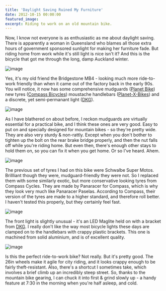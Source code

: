 ```yaml
---
title: 'Daylight Saving Ruined My Furniture'
date: 2012-10-15 00:00:00
featured_image: 
excerpt: Riding to work on an old mountain bike.
---
```

Now, I know not everyone is as enthusiastic as me about daylight saving. There is apparently a woman in Queensland who blames all those extra hours of government sponsored sunlight for making her furniture fade. But riding home from work while it's still light is nice isn't it? And this is the bicycle that got me through the long, damp Auckland winter.

![image](https://farm9.staticflickr.com/8040/8045448311_be957d781f_c.jpg)

Yes, it's my old friend the Bridgestone MB4 - looking much more ride-to-work friendly than when it came out of the factory back in the early 90s. You will notice, it now has some comprehensive mudguards ([Planet Bike](https://ecom1.planetbike.com/7057.html)) new tyres ([Compass Bicycles](https://www.compasscycle.com/tires_comp_26_175.html)) moustache handlebars ([Planet-X-Bikes](https://www.planet-x-bikes.co.uk/i/q/HBOOMU/on_one_mungo_handlebar)) and a discrete, yet semi-permanant light ([DKG](https://www.dkg-cnc.com/bicycle.html)).

![image](https://farm9.staticflickr.com/8319/8045446099_c028b99d94_c.jpg)

As I have blathered on about before, I reckon mudguards are virtually essential for a practical bike, and I think these ones are very good. Easy to put on and specially designed for mountain bikes - so they're pretty wide. They are also very sturdy & non-rattly. Except when you don't bother to tighten up the bolt on the rear brake bridge properly, and then the nut falls off while you're riding home. But even then, there's enough other stays to hold them on, so you can fix it when you get home. Or so I've heard. Ahem.

![image](https://farm9.staticflickr.com/8312/8045445051_ea1d2cc02f_c.jpg)

The previous set of tyres I had on this bike were Schwalbe Super Motos. Brillliant though they were, mudguard-friendly they were not. So I replaced them with some similarly exotic, but more conservative looking tyres from Compass Cycles. They are made by Panaracer for Compass, which is why they look very much like Panaracer Paselas. According to Compass, their version of the tyres are made to a higher standard, and therefore roll better. I haven't tested this properly, but they certainly feel fast.

![image](https://farm9.staticflickr.com/8321/8045451448_58443aabce_c.jpg)

The front light is slightly unusual - it's an LED Maglite held on with a bracket from [DKG](https://www.dkg-cnc.com/bicycle.html). I really don't like the way most bicycle lights these days are clamped on to the handlebars with crappy plastic brackets. This one is machined from solid aluminium, and is of excellent quality.

![image](https://farm9.staticflickr.com/8039/8045446979_a5c575ba9c_c.jpg)

Is this the perfect ride-to-work bike? Not really. But it's pretty good. The 26in wheels make it agile for city riding, and it looks crappy enough to be fairly theft-resistant. Also, there's a shortcut I sometimes take, which involves a brief climb up an incredibly steep street. So, thanks to the mountain bike gearing, I can chuck it into first & grind slowly up - a handy feature at 7:30 in the morning when you're half asleep, and cold.
